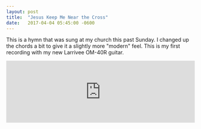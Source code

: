 ```yaml
---
layout: post
title:  "Jesus Keep Me Near the Cross"
date:   2017-04-04 05:45:00 -0600
---
```


This is a hymn that was sung at my church this past Sunday. I changed up the chords a bit to give it a slightly more "modern" feel. This is my first recording with my new Larrivee OM-40R guitar.

<iframe width="100%" height="166" scrolling="no" frameborder="no" src="https://w.soundcloud.com/player/?url=https%3A//api.soundcloud.com/tracks/316034730&amp;color=ff5500&amp;auto_play=false&amp;hide_related=false&amp;show_comments=true&amp;show_user=true&amp;show_reposts=false"></iframe>